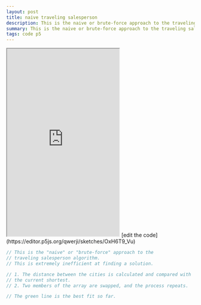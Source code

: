 ```yaml
---
layout: post
title: naive traveling salesperson
description: This is the naive or brute-force approach to the traveling salesperson algorithm.
summary: This is the naive or brute-force approach to the traveling salesperson algorithm.
tags: code p5
---
```

<iframe style="height: 500px" src="https://editor.p5js.org/qwerji/full/OxH6T9_Vu"></iframe>
[edit the code](https://editor.p5js.org/qwerji/sketches/OxH6T9_Vu)

```js
// This is the "naive" or "brute-force" approach to the
// traveling salesperson algorithm. 
// This is extremely inefficient at finding a solution.

// 1. The distance between the cities is calculated and compared with
// the current shortest.
// 2. Two members of the array are swapped, and the process repeats.

// The green line is the best fit so far.
```
